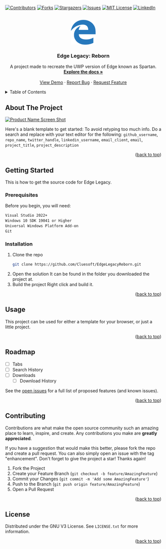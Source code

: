 <!-- Improved compatibility of back to top link: See: https://github.com/othneildrew/Best-README-Template/pull/73 -->
<a name="readme-top"></a>
<!--
*** Thanks for checking out the Best-README-Template. If you have a suggestion
*** that would make this better, please fork the repo and create a pull request
*** or simply open an issue with the tag "enhancement".
*** Don't forget to give the project a star!
*** Thanks again! Now go create something AMAZING! :D
-->



<!-- PROJECT SHIELDS -->
<!--
*** I'm using markdown "reference style" links for readability.
*** Reference links are enclosed in brackets [ ] instead of parentheses ( ).
*** See the bottom of this document for the declaration of the reference variables
*** for contributors-url, forks-url, etc. This is an optional, concise syntax you may use.
*** https://www.markdownguide.org/basic-syntax/#reference-style-links
-->
[![Contributors][contributors-shield]][contributors-url]
[![Forks][forks-shield]][forks-url]
[![Stargazers][stars-shield]][stars-url]
[![Issues][issues-shield]][issues-url]
[![MIT License][license-shield]][license-url]
[![LinkedIn][linkedin-shield]][linkedin-url]



<!-- PROJECT LOGO -->
<br />
<div align="center">
  <a href="https://github.com/Cluesoft/EdgeLegacyReborn">
    <img src="images/microsoft-edge-logo-755278AE39-seeklogo.com.png
" alt="Logo" width="80" height="80">
  </a>

<h3 align="center">Edge Legacy: Reborn</h3>

  <p align="center">
    A project made to recreate the UWP version of Edge known as Spartan.
    <br />
    <a href="https://github.com/Cluesoft/EdgeLegacyReborn"><strong>Explore the docs »</strong></a>
    <br />
    <br />
    <a href="https://github.com/Cluesoft/EdgeLegacyReborn">View Demo</a>
    ·
    <a href="https://github.com/Cluesoft/EdgeLegacyReborn/issues/new?labels=bug&template=bug-report---.md">Report Bug</a>
    ·
    <a href="https://github.com/Cluesoft/EdgeLegacyReborn/issues/new?labels=enhancement&template=feature-request---.md">Request Feature</a>
  </p>
</div>



<!-- TABLE OF CONTENTS -->
<details>
  <summary>Table of Contents</summary>
  <ol>
    <li>
      <a href="#about-the-project">About The Project</a>
      <ul>
        <li><a href="#built-with">Built With</a></li>
      </ul>
    </li>
    <li>
      <a href="#getting-started">Getting Started</a>
      <ul>
        <li><a href="#prerequisites">Prerequisites</a></li>
        <li><a href="#installation">Installation</a></li>
      </ul>
    </li>
    <li><a href="#usage">Usage</a></li>
    <li><a href="#roadmap">Roadmap</a></li>
    <li><a href="#contributing">Contributing</a></li>
    <li><a href="#license">License</a></li>
    <li><a href="#contact">Contact</a></li>
    <li><a href="#acknowledgments">Acknowledgments</a></li>
  </ol>
</details>



<!-- ABOUT THE PROJECT -->
## About The Project

[![Product Name Screen Shot][product-screenshot]](https://example.com)

Here's a blank template to get started: To avoid retyping too much info. Do a search and replace with your text editor for the following: `github_username`, `repo_name`, `twitter_handle`, `linkedin_username`, `email_client`, `email`, `project_title`, `project_description`

<p align="right">(<a href="#readme-top">back to top</a>)</p>



<!-- GETTING STARTED -->
## Getting Started

This is how to get the source code for Edge Legacy.

### Prerequisites

Before you begin, you will need:
  ```sh
  Visual Studio 2022+
  Windows 10 SDK 19041 or Higher
  Universal Windows Platform Add-on
  Git
  ```

### Installation

1. Clone the repo
   ```sh
   git clone https://github.com/Cluesoft/EdgeLegacyReborn.git
   ```
2. Open the solution
   It can be found in the folder you downloaded the project at.
3. Build the project
   Right click and build it.

<p align="right">(<a href="#readme-top">back to top</a>)</p>



<!-- USAGE EXAMPLES -->
## Usage

This project can be used for either a template for your browser, or just a little project.

<p align="right">(<a href="#readme-top">back to top</a>)</p>



<!-- ROADMAP -->
## Roadmap

- [ ] Tabs
- [ ] Search History
- [ ] Downloads
    - [ ] Download History

See the [open issues](https://github.com/Cluesoft/EdgeLegacyReborn/issues) for a full list of proposed features (and known issues).

<p align="right">(<a href="#readme-top">back to top</a>)</p>



<!-- CONTRIBUTING -->
## Contributing

Contributions are what make the open source community such an amazing place to learn, inspire, and create. Any contributions you make are **greatly appreciated**.

If you have a suggestion that would make this better, please fork the repo and create a pull request. You can also simply open an issue with the tag "enhancement".
Don't forget to give the project a star! Thanks again!

1. Fork the Project
2. Create your Feature Branch (`git checkout -b feature/AmazingFeature`)
3. Commit your Changes (`git commit -m 'Add some AmazingFeature'`)
4. Push to the Branch (`git push origin feature/AmazingFeature`)
5. Open a Pull Request

<p align="right">(<a href="#readme-top">back to top</a>)</p>



<!-- LICENSE -->
## License

Distributed under the GNU V3 License. See `LICENSE.txt` for more information.

<p align="right">(<a href="#readme-top">back to top</a>)</p>



<!-- MARKDOWN LINKS & IMAGES -->
<!-- https://www.markdownguide.org/basic-syntax/#reference-style-links -->
[contributors-shield]: https://img.shields.io/github/contributors/Cluesoft/EdgeLegacyReborn.svg?style=for-the-badge
[contributors-url]: https://github.com/Cluesoft/EdgeLegacyReborn/graphs/contributors
[forks-shield]: https://img.shields.io/github/forks/Cluesoft/EdgeLegacyReborn.svg?style=for-the-badge
[forks-url]: https://github.com/Cluesoft/EdgeLegacyReborn/network/members
[stars-shield]: https://img.shields.io/github/stars/Cluesoft/EdgeLegacyReborn.svg?style=for-the-badge
[stars-url]: https://github.com/Cluesoft/EdgeLegacyReborn/stargazers
[issues-shield]: https://img.shields.io/github/issues/Cluesoft/EdgeLegacyReborn.svg?style=for-the-badge
[issues-url]: https://github.com/Cluesoft/EdgeLegacyReborn/issues
[license-shield]: https://img.shields.io/github/license/Cluesoft/EdgeLegacyReborn.svg?style=for-the-badge
[license-url]: https://github.com/Cluesoft/EdgeLegacyReborn/blob/master/LICENSE.txt
[linkedin-shield]: https://img.shields.io/badge/-LinkedIn-black.svg?style=for-the-badge&logo=linkedin&colorB=555
[linkedin-url]: https://linkedin.com/in/linkedin_username
[product-screenshot]: images/screenshot.png
[Next.js]: https://img.shields.io/badge/next.js-000000?style=for-the-badge&logo=nextdotjs&logoColor=white
[Next-url]: https://nextjs.org/
[React.js]: https://img.shields.io/badge/React-20232A?style=for-the-badge&logo=react&logoColor=61DAFB
[React-url]: https://reactjs.org/
[Vue.js]: https://img.shields.io/badge/Vue.js-35495E?style=for-the-badge&logo=vuedotjs&logoColor=4FC08D
[Vue-url]: https://vuejs.org/
[Angular.io]: https://img.shields.io/badge/Angular-DD0031?style=for-the-badge&logo=angular&logoColor=white
[Angular-url]: https://angular.io/
[Svelte.dev]: https://img.shields.io/badge/Svelte-4A4A55?style=for-the-badge&logo=svelte&logoColor=FF3E00
[Svelte-url]: https://svelte.dev/
[Laravel.com]: https://img.shields.io/badge/Laravel-FF2D20?style=for-the-badge&logo=laravel&logoColor=white
[Laravel-url]: https://laravel.com
[Bootstrap.com]: https://img.shields.io/badge/Bootstrap-563D7C?style=for-the-badge&logo=bootstrap&logoColor=white
[Bootstrap-url]: https://getbootstrap.com
[JQuery.com]: https://img.shields.io/badge/jQuery-0769AD?style=for-the-badge&logo=jquery&logoColor=white
[JQuery-url]: https://jquery.com 
